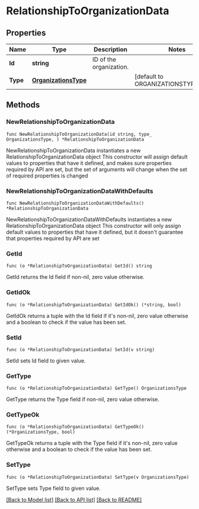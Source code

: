 # RelationshipToOrganizationData

## Properties

Name | Type | Description | Notes
---- | ---- | ----------- | ------
**Id** | **string** | ID of the organization. | 
**Type** | [**OrganizationsType**](OrganizationsType.md) |  | [default to ORGANIZATIONSTYPE_ORGS]

## Methods

### NewRelationshipToOrganizationData

`func NewRelationshipToOrganizationData(id string, type_ OrganizationsType, ) *RelationshipToOrganizationData`

NewRelationshipToOrganizationData instantiates a new RelationshipToOrganizationData object
This constructor will assign default values to properties that have it defined,
and makes sure properties required by API are set, but the set of arguments
will change when the set of required properties is changed

### NewRelationshipToOrganizationDataWithDefaults

`func NewRelationshipToOrganizationDataWithDefaults() *RelationshipToOrganizationData`

NewRelationshipToOrganizationDataWithDefaults instantiates a new RelationshipToOrganizationData object
This constructor will only assign default values to properties that have it defined,
but it doesn't guarantee that properties required by API are set

### GetId

`func (o *RelationshipToOrganizationData) GetId() string`

GetId returns the Id field if non-nil, zero value otherwise.

### GetIdOk

`func (o *RelationshipToOrganizationData) GetIdOk() (*string, bool)`

GetIdOk returns a tuple with the Id field if it's non-nil, zero value otherwise
and a boolean to check if the value has been set.

### SetId

`func (o *RelationshipToOrganizationData) SetId(v string)`

SetId sets Id field to given value.


### GetType

`func (o *RelationshipToOrganizationData) GetType() OrganizationsType`

GetType returns the Type field if non-nil, zero value otherwise.

### GetTypeOk

`func (o *RelationshipToOrganizationData) GetTypeOk() (*OrganizationsType, bool)`

GetTypeOk returns a tuple with the Type field if it's non-nil, zero value otherwise
and a boolean to check if the value has been set.

### SetType

`func (o *RelationshipToOrganizationData) SetType(v OrganizationsType)`

SetType sets Type field to given value.



[[Back to Model list]](../README.md#documentation-for-models) [[Back to API list]](../README.md#documentation-for-api-endpoints) [[Back to README]](../README.md)


